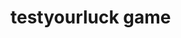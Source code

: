 # testyourluck game
[img]: https://github.com/adam-p/markdown-here/raw/master/src/common/images/icon48.png "Logo Title Text 2"
